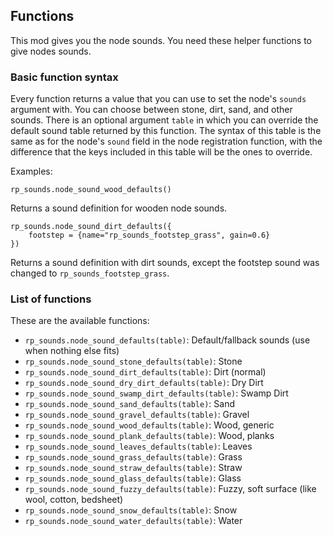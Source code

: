 ## Functions

This mod gives you the node sounds. You need these helper
functions to give nodes sounds.

### Basic function syntax

Every function returns a value that you can use to set the node's
`sounds` argument with. You can choose between stone, dirt, sand,
and other sounds. There is an optional argument `table` in which
you can override the default sound table returned by this
function. The syntax of this table is the same as for the node's
`sound` field in the node registration function, with the difference
that the keys included in this table will be the ones to override.

Examples:

    rp_sounds.node_sound_wood_defaults()

Returns a sound definition for wooden node sounds.



    rp_sounds.node_sound_dirt_defaults({
        footstep = {name="rp_sounds_footstep_grass", gain=0.6}
    })

Returns a sound definition with dirt sounds, except the footstep
sound was changed to `rp_sounds_footstep_grass`.


### List of functions

These are the available functions:

* `rp_sounds.node_sound_defaults(table)`: Default/fallback sounds (use when nothing else fits)
* `rp_sounds.node_sound_stone_defaults(table)`: Stone
* `rp_sounds.node_sound_dirt_defaults(table)`: Dirt (normal)
* `rp_sounds.node_sound_dry_dirt_defaults(table)`: Dry Dirt
* `rp_sounds.node_sound_swamp_dirt_defaults(table)`: Swamp Dirt
* `rp_sounds.node_sound_sand_defaults(table)`: Sand
* `rp_sounds.node_sound_gravel_defaults(table)`: Gravel
* `rp_sounds.node_sound_wood_defaults(table)`: Wood, generic
* `rp_sounds.node_sound_plank_defaults(table)`: Wood, planks
* `rp_sounds.node_sound_leaves_defaults(table)`: Leaves
* `rp_sounds.node_sound_grass_defaults(table)`: Grass
* `rp_sounds.node_sound_straw_defaults(table)`: Straw
* `rp_sounds.node_sound_glass_defaults(table)`: Glass
* `rp_sounds.node_sound_fuzzy_defaults(table)`: Fuzzy, soft surface (like wool, cotton, bedsheet)
* `rp_sounds.node_sound_snow_defaults(table)`: Snow
* `rp_sounds.node_sound_water_defaults(table)`: Water
